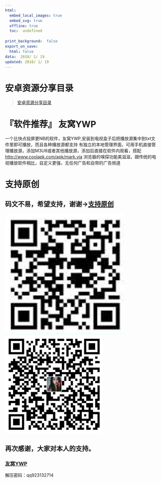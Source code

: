 ```yaml
---
html:
  embed_local_images: true
  embed_svg: true
  offline: true
  toc:  undefined

print_background:  false
export_on_save:
  html: false
data:  2018/ 1/ 19
updated: 2018/ 1/ 19
---
```




# 安卓资源分享目录

> [安卓资源分享目录](https://blog.csdn.net/qq923132714/article/details/83059823 "安卓资源分享目录")

# 『软件推荐』 友窝YWP

一个比快点投屏更NB的软件，友窝YWP,安装到电视盒子后把播放源集中到txt文件里即可播放，而且各种播放源都支持
有独立的本地管理界面，可用手机直接管理播放源，添加M3U8或者其他播放源，添加后直接在软件内观看，搭配 http://www.coolapk.com/apk/mark.via 浏览器的嗅探功能美滋滋，跟传统的电视播放软件相比，自定义更强，无任何广告和自带的广告频道


# 支持原创
## 码文不易，希望支持，谢谢->**[支持原创](http://blog.csdn.net/qq923132714/article/details/79399145)**
![微信支付](https://raw.githubusercontent.com/923132714/my_picture/master/blog/support/weixin.png)![微信支付](https://raw.githubusercontent.com/923132714/my_picture/master/blog/support/支付宝.png)
## 再次感谢，大家对本人的支持。

### [友窝YWP](http://u16848854.ctfile.net/fs/16848854-331899384 "友窝YWP")

解压密码：qq923132714
